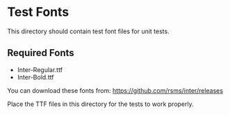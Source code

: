 # Test Fonts

This directory should contain test font files for unit tests.

## Required Fonts

- Inter-Regular.ttf
- Inter-Bold.ttf

You can download these fonts from: https://github.com/rsms/inter/releases

Place the TTF files in this directory for the tests to work properly.